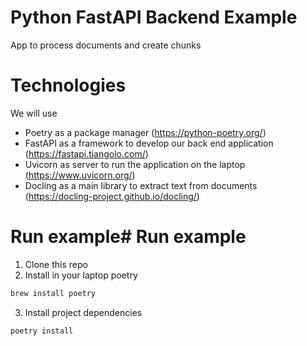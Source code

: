 # Python FastAPI Backend Example
App to process documents and create chunks

# Technologies
We will use
- Poetry as a package manager (https://python-poetry.org/)
- FastAPI as a framework to develop our back end application (https://fastapi.tiangolo.com/)
- Uvicorn as server to run the application on the laptop (https://www.uvicorn.org/)
- Docling as a main library to extract text from documents (https://docling-project.github.io/docling/)

# Run example# Run example
1. Clone this repo
2. Install in your laptop poetry
```bash
brew install poetry
```
3. Install project dependencies
```bash
poetry install